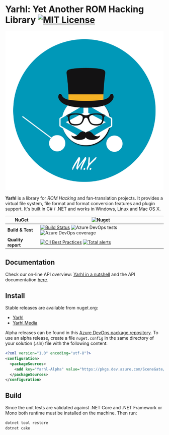 # Yarhl: Yet Another ROM Hacking Library [![MIT License](https://img.shields.io/badge/license-MIT-blue.svg?style=flat)](https://choosealicense.com/licenses/mit/)

![Yarhl Logo](https://raw.githubusercontent.com/SceneGate/Yarhl/develop/docs/images/logo.png)

**Yarhl** is a library for _ROM Hacking_ and fan-translation projects. It
provides a virtual file system, file format and format conversion features and
plugin support. It's built in C# / .NET and works in Windows, Linux and Mac OS
X.

<!-- prettier-ignore -->
| NuGet | [![Nuget](https://img.shields.io/nuget/v/Yarhl.svg)](https://www.nuget.org/packages/Yarhl) |
| ----- | ------ |
| **Build & Test** | [![Build Status](https://dev.azure.com/SceneGate/Yarhl/_apis/build/status/SceneGate.Yarhl?branchName=develop)](https://dev.azure.com/SceneGate/Yarhl/_build?definitionId=1&_a=summary&repositoryFilter=1&branchFilter=38) ![Azure DevOps tests](https://img.shields.io/azure-devops/tests/SceneGate/Yarhl/1?compact_message) ![Azure DevOps coverage](https://img.shields.io/azure-devops/coverage/SceneGate/Yarhl/1) |
| **Quality report** | [![CII Best Practices](https://bestpractices.coreinfrastructure.org/projects/2919/badge)](https://bestpractices.coreinfrastructure.org/projects/2919) [![Total alerts](https://img.shields.io/lgtm/alerts/g/SceneGate/Yarhl.svg?logo=lgtm&logoWidth=18)](https://lgtm.com/projects/g/SceneGate/Yarhl/alerts/) |

## Documentation

Check our on-line API overview:
[Yarhl in a nutshell](https://scenegate.github.io/Yarhl/articles/Yarhl-nutshell.html)
and the API documentation
[here](https://scenegate.github.io/Yarhl/api/Yarhl.html).

## Install

Stable releases are available from nuget.org:

- [Yarhl](https://www.nuget.org/packages/Yarhl)
- [Yarhl.Media](https://www.nuget.org/packages/Yarhl.Media)

Alpha releases can be found in this
[Azure DevOps package repository](https://dev.azure.com/SceneGate/Yarhl/_packaging).
To use an alpha release, create a file `nuget.config` in the same directory of
your solution (.sln) file with the following content:

```xml
<?xml version="1.0" encoding="utf-8"?>
<configuration>
  <packageSources>
    <add key="Yarhl-Alpha" value="https://pkgs.dev.azure.com/SceneGate/Yarhl/_packaging/preview%40Local/nuget/v3/index.json" />
  </packageSources>
</configuration>
```

## Build

Since the unit tests are validated against .NET Core and .NET Framework or Mono
both runtime must be installed on the machine. Then run:

```sh
dotnet tool restore
dotnet cake
```
